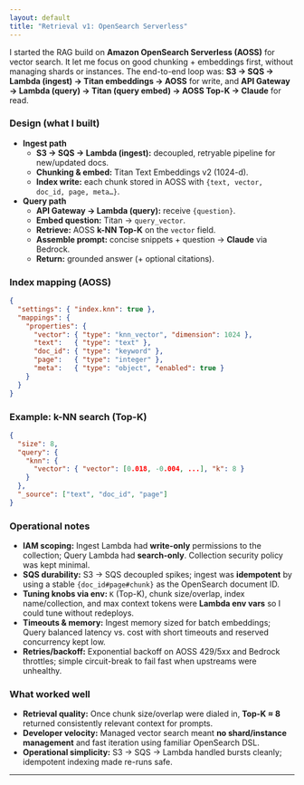 ```yaml
---
layout: default
title: "Retrieval v1: OpenSearch Serverless"
---
```


I started the RAG build on **Amazon OpenSearch Serverless (AOSS)** for vector search. It let me focus on good chunking + embeddings first, without managing shards or instances. The end-to-end loop was: **S3 → SQS → Lambda (ingest) → Titan embeddings → AOSS** for write, and **API Gateway → Lambda (query) → Titan (query embed) → AOSS Top-K → Claude** for read.

### **Design (what I built)**
- **Ingest path**
  - **S3 → SQS → Lambda (ingest):** decoupled, retryable pipeline for new/updated docs.
  - **Chunking & embed:** Titan Text Embeddings v2 (1024-d).
  - **Index write:** each chunk stored in AOSS with `{text, vector, doc_id, page, meta…}`.
- **Query path**
  - **API Gateway → Lambda (query):** receive `{question}`.
  - **Embed question:** Titan → `query_vector`.
  - **Retrieve:** AOSS **k-NN Top-K** on the `vector` field.
  - **Assemble prompt:** concise snippets + question → **Claude** via Bedrock.
  - **Return:** grounded answer (+ optional citations).

### **Index mapping (AOSS)**
```json
{
  "settings": { "index.knn": true },
  "mappings": {
    "properties": {
      "vector": { "type": "knn_vector", "dimension": 1024 },
      "text":   { "type": "text" },
      "doc_id": { "type": "keyword" },
      "page":   { "type": "integer" },
      "meta":   { "type": "object", "enabled": true }
    }
  }
}
```

### **Example: k-NN search (Top-K)**
```json
{
  "size": 8,
  "query": {
    "knn": {
      "vector": { "vector": [0.018, -0.004, ...], "k": 8 }
    }
  },
  "_source": ["text", "doc_id", "page"]
}
```

### Operational notes
- **IAM scoping:** Ingest Lambda had **write-only** permissions to the collection; Query Lambda had **search-only**. Collection security policy was kept minimal.
- **SQS durability:** S3 → SQS decoupled spikes; ingest was **idempotent** by using a stable `{doc_id#page#chunk}` as the OpenSearch document ID.
- **Tuning knobs via env:** `K` (Top-K), chunk size/overlap, index name/collection, and max context tokens were **Lambda env vars** so I could tune without redeploys.
- **Timeouts & memory:** Ingest memory sized for batch embeddings; Query balanced latency vs. cost with short timeouts and reserved concurrency kept low.
- **Retries/backoff:** Exponential backoff on AOSS 429/5xx and Bedrock throttles; simple circuit-break to fail fast when upstreams were unhealthy.

### What worked well
- **Retrieval quality:** Once chunk size/overlap were dialed in, **Top-K ≈ 8** returned consistently relevant context for prompts.
- **Developer velocity:** Managed vector search meant **no shard/instance management** and fast iteration using familiar OpenSearch DSL.
- **Operational simplicity:** S3 → SQS → Lambda handled bursts cleanly; idempotent indexing made re-runs safe.
---
